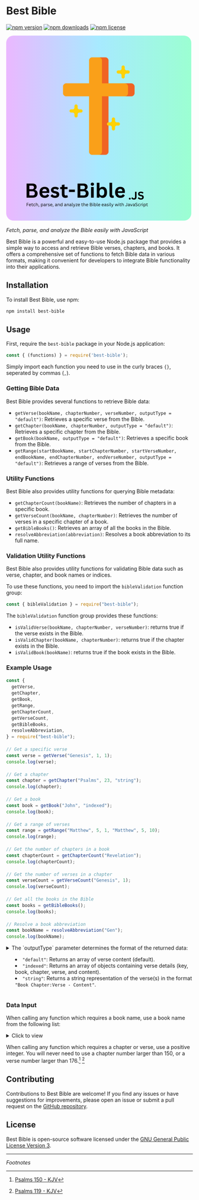 # Best Bible

[![npm version](https://img.shields.io/npm/v/best-bible.svg)](https://www.npmjs.com/package/best-bible)
[![npm downloads](https://img.shields.io/npm/dm/best-bible.svg)](https://www.npmjs.com/package/best-bible)
[![npm license](https://img.shields.io/npm/l/best-bible.svg)](https://www.npmjs.com/package/best-bible)

<img src="https://github.com/The-Best-Codes/best-bible/blob/main/.image/best-bible-js-logo.png?raw=true" alt="Best Bible Logo" for="cover" style="border-radius: 20px">

_Fetch, parse, and analyze the Bible easily with JavaScript_

Best Bible is a powerful and easy-to-use Node.js package that provides a simple way to access and retrieve Bible verses, chapters, and books. It offers a comprehensive set of functions to fetch Bible data in various formats, making it convenient for developers to integrate Bible functionality into their applications.

## Installation

To install Best Bible, use npm:

```bash
npm install best-bible
```

## Usage

First, require the `best-bible` package in your Node.js application:

```javascript
const { (functions) } = require('best-bible');
```

Simply import each function you need to use in the curly braces `{}`, seperated by commas (`,`).

### Getting Bible Data

Best Bible provides several functions to retrieve Bible data:

- `getVerse(bookName, chapterNumber, verseNumber, outputType = "default")`: Retrieves a specific verse from the Bible.
- `getChapter(bookName, chapterNumber, outputType = "default")`: Retrieves a specific chapter from the Bible.
- `getBook(bookName, outputType = "default")`: Retrieves a specific book from the Bible.
- `getRange(startBookName, startChapterNumber, startVerseNumber, endBookName, endChapterNumber, endVerseNumber, outputType = "default")`: Retrieves a range of verses from the Bible.

### Utility Functions

Best Bible also provides utility functions for querying Bible metadata:

- `getChapterCount(bookName)`: Retrieves the number of chapters in a specific book.
- `getVerseCount(bookName, chapterNumber)`: Retrieves the number of verses in a specific chapter of a book.
- `getBibleBooks()`: Retrieves an array of all the books in the Bible.
- `resolveAbbreviation(abbreviation)`: Resolves a book abbreviation to its full name.

### Validation Utility Functions

Best Bible also provides utility functions for validating Bible data such as verse, chapter, and book names or indices.

To use these functions, you need to import the `bibleValidation` function group:

```javascript
const { bibleValidation } = require("best-bible");
```

The `bibleValidation` function group provides these functions:

- `isValidVerse(bookName, chapterNumber, verseNumber)`: returns true if the verse exists in the Bible.
- `isValidChapter(bookName, chapterNumber)`: returns true if the chapter exists in the Bible.
- `isValidBook(bookName)`: returns true if the book exists in the Bible.

### Example Usage

```javascript
const {
  getVerse,
  getChapter,
  getBook,
  getRange,
  getChapterCount,
  getVerseCount,
  getBibleBooks,
  resolveAbbreviation,
} = require("best-bible");

// Get a specific verse
const verse = getVerse("Genesis", 1, 1);
console.log(verse);

// Get a chapter
const chapter = getChapter("Psalms", 23, "string");
console.log(chapter);

// Get a book
const book = getBook("John", "indexed");
console.log(book);

// Get a range of verses
const range = getRange("Matthew", 5, 1, "Matthew", 5, 10);
console.log(range);

// Get the number of chapters in a book
const chapterCount = getChapterCount("Revelation");
console.log(chapterCount);

// Get the number of verses in a chapter
const verseCount = getVerseCount("Genesis", 1);
console.log(verseCount);

// Get all the books in the Bible
const books = getBibleBooks();
console.log(books);

// Resolve a book abbreviation
const bookName = resolveAbbreviation("Gen");
console.log(bookName);
```

<details>
<summary>
The `outputType` parameter determines the format of the returned data:

- `"default"`: Returns an array of verse content (default).
- `"indexed"`: Returns an array of objects containing verse details (key, book, chapter, verse, and content).
- `"string"`: Returns a string representation of the verse(s) in the format `"Book Chapter:Verse - Content"`.
</summary>

`default` will return each verse as an item in an array, for example:

```json
["verse1", "verse2", "verse3"]
```

`indexed` will return several JSON objects in an array, each verse with its metadata. See below:

```json
[
  {
    "key": "Genesis 1:1",
    "book": "Genesis",
    "chapter": 1,
    "verse": 1,
    "content": "In the beginning, God created the heavens and the earth."
  }
]
```

`string` will return each verse as a string, for example:

```yml
"Book Chapter:Verse - Content"
```

</details>

### Data Input

When calling any function which requires a book name, use a book name from the following list:

<details>
<summary>Click to view</summary>

```json
[
  "Genesis",
  "Exodus",
  "Leviticus",
  "Numbers",
  "Deuteronomy",
  "Joshua",
  "Judges",
  "Ruth",
  "1 Samuel",
  "2 Samuel",
  "1 Kings",
  "2 Kings",
  "1 Chronicles",
  "2 Chronicles",
  "Ezra",
  "Nehemiah",
  "Esther",
  "Job",
  "Psalms",
  "Proverbs",
  "Ecclesiastes",
  "SongOfSolomon",
  "Isaiah",
  "Jeremiah",
  "Lamentations",
  "Ezekiel",
  "Daniel",
  "Hosea",
  "Joel",
  "Amos",
  "Obadiah",
  "Jonah",
  "Micah",
  "Nahum",
  "Habakkuk",
  "Zephaniah",
  "Haggai",
  "Zechariah",
  "Malachi",
  "Matthew",
  "Mark",
  "Luke",
  "John",
  "Acts",
  "Romans",
  "1 Corinthians",
  "2 Corinthians",
  "Galatians",
  "Ephesians",
  "Philippians",
  "Colossians",
  "1 Thessalonians",
  "2 Thessalonians",
  "1 Timothy",
  "2 Timothy",
  "Titus",
  "Philemon",
  "Hebrews",
  "James",
  "1 Peter",
  "2 Peter",
  "1 John",
  "2 John",
  "3 John",
  "Jude",
  "Revelation"
]
```

</details>

When calling any function which requires a chapter or verse, use a positive integer. You will never need to use a chapter number larger than 150, or a verse number larger than 176.[^1] [^2]

## Contributing

Contributions to Best Bible are welcome! If you find any issues or have suggestions for improvements, please open an issue or submit a pull request on the [GitHub repository](https://github.com/The-Best-Codes/best-bible).

## License

Best Bible is open-source software licensed under the [GNU General Public License Version 3](https://www.gnu.org/licenses/gpl-3.0.en.html).

---

_Footnotes_

[^1]: [Psalms 150 - KJV](https://www.biblegateway.com/passage/?search=Psalms+150&version=KJV)
[^2]: [Psalms 119 - KJV](https://www.biblegateway.com/passage/?search=Psalms+119&version=KJV)
